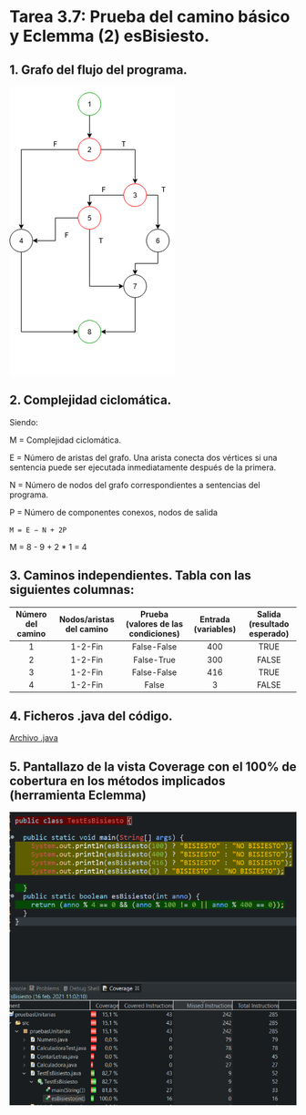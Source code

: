 # Tarea 3.7: Prueba del camino básico y Eclemma (2) esBisiesto.

## 1. Grafo del flujo del programa.
![grafo](./bisiestografo.png)

## 2. Complejidad ciclomática.
Siendo:

M = Complejidad ciclomática.

E = Número de aristas del grafo. Una arista conecta dos vértices si una sentencia puede ser ejecutada inmediatamente después de la primera.

N = Número de nodos del grafo correspondientes a sentencias del programa.

P = Número de componentes conexos, nodos de salida

```
M = E − N + 2P
```
M = 8 - 9 + 2 * 1 = 4

## 3. Caminos independientes. Tabla con las siguientes columnas:
| Número del camino | Nodos/aristas del camino |  Prueba (valores de las condiciones) | Entrada (variables)  |  Salida (resultado esperado) |
|:-:| :-: | :-: | :-: | :-: |
| 1 | 1-2-Fin | False-False | 400 | TRUE |
| 2 | 1-2-Fin | False-True | 300 | FALSE |
| 3 | 1-2-Fin | False-False | 416 | TRUE |
| 4 | 1-2-Fin | False | 3 | FALSE |

## 4. Ficheros .java del código.
[Archivo .java](./TestEsBisiesto.java)

## 5. Pantallazo de la vista Coverage con el 100% de cobertura en los métodos implicados (herramienta Eclemma)
![coverage](./coverage.png)
